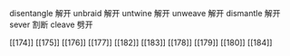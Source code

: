 




disentangle 解开
unbraid 解开
untwine 解开
unweave 解开
dismantle 解开
sever 割断
cleave 劈开

[[174]]
[[175]]
[[176]]
[[177]]
[[182]]
[[183]]
[[178]]
[[179]]
[[180]]
[[184]]